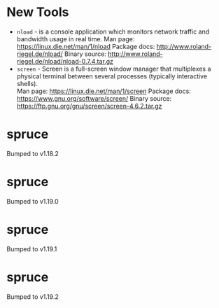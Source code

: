 # New Tools

- `nload` - is a console application which monitors network 
  traffic and bandwidth usage in real time. 
  Man page: https://linux.die.net/man/1/nload
  Package docs: http://www.roland-riegel.de/nload/
  Binary source: http://www.roland-riegel.de/nload/nload-0.7.4.tar.gz
- `screen` - Screen is a full-screen window manager that 
  multiplexes a physical terminal between several processes 
  (typically interactive shells).  
  Man page: https://linux.die.net/man/1/screen
  Package docs: https://www.gnu.org/software/screen/
  Binary source: https://ftp.gnu.org/gnu/screen/screen-4.6.2.tar.gz
# spruce
Bumped  to v1.18.2

# spruce
Bumped  to v1.19.0

# spruce
Bumped  to v1.19.1

# spruce
Bumped  to v1.19.2
